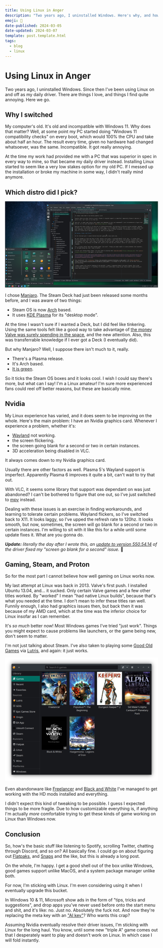 ```yaml
---
title: Using Linux in Anger
description: "Two years ago, I uninstalled Windows. Here's why, and how it's been going."
emoji: 🐧
date-published: 2024-03-05
date-updated: 2024-03-07
template: post.template.html
tags:
  - blog
  - linux
---
```


# Using Linux in Anger

Two years ago, I uninstalled Windows. Since then I've been using Linux on and off as my daily driver. There are things I love, and things I find quite annoying. Here we go.

## Why I switched

My computer's old. It's old and incompatible with Windows 11. Why does that matter? Well, at some point my PC started doing "Windows 11 compatibility checks" on every boot, which would 100% the CPU and take about half an hour. The result every time, given no hardware had changed whatsoever, was the same. Incompatible. It got really annoying.

At the time my work had provided me with a PC that was superior in spec in every way to mine, so that became my daily driver instead. Installing Linux started to seem like a very low stakes option for my old PC. If I messed up the installation or broke my machine in some way, I didn't really mind anymore.

## Which distro did I pick?

![A screenshot of my KDE Plasma desktop. The text editor Kate is open on the Markdown file of this article. Also open is the Application Launcher, which is similar to Windows' Start Menu.](../images/Screenshot_20240305_203856.png "Hey, it's my desktop! I haven't changed much here beyond pin some stuff to the launcher & task bar, and hide a few icons in a the system tray.")

I chose [Manjaro](https://manjaro.org/). The Steam Deck had just been released some months before, and I was aware of two things:

* Steam OS is now [Arch](https://archlinux.org/about/) based.
* It uses [KDE Plasma](https://kde.org/plasma-desktop/) for its "desktop mode".

At the time I wasn't sure if I wanted a Deck, but I did feel like tinkering. Using the same tools felt like a good way to take advantage of [the money Valve was surely spending in the space](https://youtu.be/El5VfjHQm5E?t=662 "A talk by David Edmundson at Akademy 2022 where he mentions himself and others being contracted by Valve to improve specific parts of Plasma."), and the new attention.  Also, this was transferrable knowledge if I ever got a Deck (I eventually did).

But why Manjaro? Well, I suppose there isn't much to it, really.

* There's a Plasma release.
* It's Arch based.
* [It is green](https://youtu.be/s6k_9qZtzjY).

So it ticks the Steam OS boxes and it looks cool. I wish I could say there's more, but what can I say! I'm a Linux amateur! I'm sure more experienced fans could reel off better reasons, but these are basically mine.

## Nvidia

My Linux experience has varied, and it does seem to be improving on the whole. Here's the main problem: I have an Nvidia graphics card. Whenever I experience a problem, whether it's:

* [Wayland](https://wayland.freedesktop.org/) not working.
* the screen flickering.
* the screen going blank for a second or two in certain instances.
* 3D acceleration being disabled in VLC.

It always comes down to my Nvidia graphics card.

Usually there are other factors as well. Plasma 5's Wayland support is imperfect. Apparently Plasma 6 improves it quite a bit, can't wait to try that out.

With VLC, it seems some library that support was dependant on was just abandoned? I can't be bothered to figure that one out, so I've just switched to [mpv](https://mpv.io/) instead.

Dealing with these issues is an exercise in finding workarounds, and learning to tolerate certain problems. Wayland flickers, so I've switched back to X11. It looks laggy, so I've upped the refresh rate to 120hz. It looks smooth, but now, sometimes, the screen will go blank for a second or two in certain instances. I'm willing to sit with it like this for a while until some update fixes it. What are you gonna do.

_**Update:** literally the day after I wrote this, an [update to version 550.54.14](https://forum.manjaro.org/t/stable-update-2024-03-06-kernels-systemd-kde-gear-qt-gnome-firefox-thunderbird/157754) of the driver fixed my "screen go blank for a second" issue._ 🙂

## Gaming, Steam, and Proton

So for the most part I cannot believe how well gaming on Linux works now.

My last attempt at Linux was back in 2013. Valve's first push. I installed Ubuntu 13.04, and... it sucked. Only certain Valve games and a few other titles worked. By "worked" I mean "had native Linux builds", because that's what you needed at the time. I don't mean to infer these titles ran well. Funnily enough, I also had graphics issues then, but back then it was because of my AMD card, which at the time was the inferior choice for Linux insofar as I can remember.

It's _so much_ better now! Most Windows games I've tried "just work". Things you might expect to cause problems like launchers, or the game being new, don't seem to matter.

I'm not just talking about Steam. I've also taken to playing some [Good Old Games](https://www.gog.com/) via [Lutris](https://lutris.net/), and again: it just works.

![A screenshot of the open-source game manager Lutris. The app is open on the library screen, and shows the box art for six games: Freelancer, Populous, Dungeon Keeper 2, Alpha Centauri, Black & White, and Haegemonia.](../images/Screenshot_20240305_123745.png "Look, all of these are stone cold classics, ok.")

Even abandonware like [Freelancer](https://en.wikipedia.org/wiki/Freelancer_(video_game)) and [Black and White](https://en.wikipedia.org/wiki/Black_%26_White_(video_game)) I've managed to get working with the HD mods installed and everything.

I didn't expect this kind of tweaking to be possible. I guess I expected things to be more fragile. Due to how customizable everything is, if anything I'm actually _more_ comfortable trying to get these kinds of game working on Linux than Windows now.

## Conclusion

So, how's the basic stuff like listening to Spotify, scrolling Twitter, chatting through Discord, and so on? All basically fine. I could go on about figuring out [Flatpaks](https://flatpak.org/), and [Snaps](https://snapcraft.io/about) and the like, but this is already a long post.

On the whole, I'm happy. I get a good shell out of the box unlike Windows, good games support unlike MacOS, and a system package manager unlike both.

For now, I'm sticking with Linux. I'm even considering using it when I eventually upgrade this bucket.

In Windows 10 & 11, Microsoft show ads in the form of "tips, tricks and suggestions", and drop apps you've never used before onto the start menu and shit, and it's like: no. Just no. Absolutely the fuck not. And now they're replacing the meta key with an ["AI key"](https://www.bbc.co.uk/news/technology-67881373)? Who wants this crap?

Assuming Nvidia eventually resolve their driver issues, I'm sticking with Linux for the long haul. You know, until some new "triple A" game comes out that I desperately want to play and doesn't work on Linux. In which case I will fold instantly.
